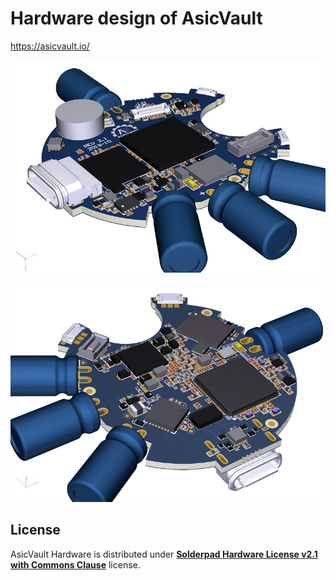 # Hardware design of AsicVault

https://asicvault.io/

<a href="https://raw.githubusercontent.com/AsicVault/asicvault-hardware/main/images/3_av_rev21_btm_3dview.png"><img src="https://github.com/AsicVault/asicvault-hardware/blob/main/images/3_av_rev21_btm_3dview_small.jpg" alt="AsicVault PCB 3D bottom view"></a>

<a href="https://raw.githubusercontent.com/AsicVault/asicvault-hardware/main/images/4_av_rev21_top_3dview.png"><img src="https://github.com/AsicVault/asicvault-hardware/blob/main/images/4_av_rev21_top_3dview_small.jpg" alt="AsicVault PCB 3D top view"></a>

## License

AsicVault Hardware is distributed under [**Solderpad Hardware License v2.1 with Commons Clause**](https://github.com/AsicVault/asicvault-hardware/blob/main/LICENSE.md) license.

